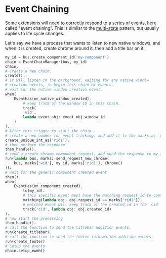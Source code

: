 # Event Chaining

Some extensions will need to correctly respond to a series of events, here called "event chaining".  This is similar to the [multi-state](multi_state.md) pattern, but usually applies to life cycle changes.

Let's say we have a process that wants to listen to new native
windows, and when it is created, create chrome around it, then add a title bar
on it.

```python
my_id = bus.create_component_id('my-component')
chain = EventChainManager(bus, my_id)
chain.
# Create a new chain.
create().
# It will listen in the background, waiting for any native window
# creation events, to begin this chain of events.
# wait for the native window creation event.
when(
    EventHas(on_native_window_created).
        # keep track of the window ID in this chain.
        track(
        'wid',
        lambda event_obj: event_obj.window_id
    )
).
# After this trigger to start the chain...
# create a new number for event tracking, and add it to the marks as 'rid1'
create_unique_int_as('rid1').
# then perform the response
then_handle().
# send a create chrome component request, and send the response to my_id.
run(lambda bus, marks: send_request_new_chrome(
    bus, marks['wid'], my_id, marks['rid1'], Chrome()
)).
# wait for the generic component created event
then().
when(
    EventHas(on_component_created).
        to(my_id).
        # this specific event must have the matching request_id to continue the chain
        matching(lambda obj: obj.request_id == marks['rid1']).
        # matched event will keep track of the created_id in the 'cid' mark.
        track('cid', lambda obj: obj.created_id)
).
# now start the processing
then_handle().
# call the function to send the titlebar addition events.
run(create_titlebar).
# call the function to send the footer information addition events.
run(create_footer)
# Setup the events
chain.setup_ewmh()
```